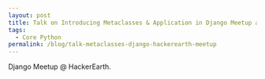 ```yaml
---
layout: post
title: Talk on Introducing Metaclasses & Application in Django Meetup at HackerEarth
tags:
  - Core Python
permalink: /blog/talk-metaclasses-django-hackerearth-meetup
---
```


Django  Meetup @ HackerEarth.
